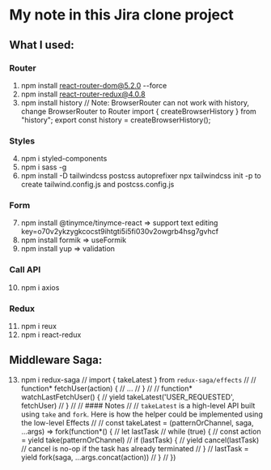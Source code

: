 # My note in this Jira clone project 

## What I used:

### Router
1. npm install react-router-dom@5.2.0 --force
2. npm install react-router-redux@4.0.8
3. npm install history
// Note: 
BrowserRouter can not work with history, change BrowserRouter to Router
import { createBrowserHistory } from "history";
export const history = createBrowserHistory();
### Styles
4. npm i styled-components
5. npm i sass -g
6. npm install -D tailwindcss postcss autoprefixer
  npx tailwindcss init -p to create tailwind.config.js and postcss.config.js
### Form
7. npm install @tinymce/tinymce-react => support text editing key=o70v2ykzygkcocst9ihtgti5i5fi030v2owgrb4hsg7gvhcf
8. npm install formik => useFormik
9. npm install yup => validation
### Call API
10. npm i axios
### Redux
11. npm i reux
12. npm i react-redux
## Middleware Saga:
13. npm i redux-saga
//    import { takeLatest } from `redux-saga/effects`
//
//    function* fetchUser(action) {
//      ...
//    }
//
//    function* watchLastFetchUser() {
//      yield takeLatest('USER_REQUESTED', fetchUser)
//    }
//
// #### Notes
//
// `takeLatest` is a high-level API built using `take` and `fork`. Here is how the helper could be implemented using the low-level Effects
//
//    const takeLatest = (patternOrChannel, saga, ...args) => fork(function*() {
//      let lastTask
//      while (true) {
//        const action = yield take(patternOrChannel)
//        if (lastTask) {
//          yield cancel(lastTask) // cancel is no-op if the task has already terminated
//        }
//        lastTask = yield fork(saga, ...args.concat(action))
//      }
//    })
